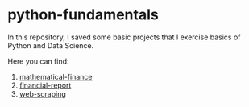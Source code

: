 # python-fundamentals
In this repository, I saved some basic projects that I exercise basics of Python and Data Science.

Here you can find:
1. [mathematical-finance](https://github.com/rogeriojunio/python-fundamentals/blob/main/mathematical-finance)
2. [financial-report](https://github.com/rogeriojunio/python-fundamentals/tree/main/financial-report)
3. [web-scraping](https://github.com/rogeriojunio/python-fundamentals/tree/main/web-scraping)
